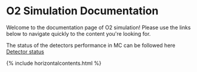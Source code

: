 # O2 Simulation Documentation

Welcome to the documentation page of O2 simulation! Please use the links below to navigate quickly to the content you're looking for.

The status of the detectors performance in MC can be followed here [Detector status](https://codimd.web.cern.ch/gd7dbsjnQYC730WxnqJjPQ)

{% include horizontalcontents.html %}
